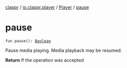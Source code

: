 [clappr](../../index.md) / [io.clappr.player](../index.md) / [Player](index.md) / [pause](.)

# pause

`fun pause(): `[`Boolean`](https://kotlinlang.org/api/latest/jvm/stdlib/kotlin/-boolean/index.html)

Pause media playing. Media playback may be resumed.

**Return**
If the operation was accepted

